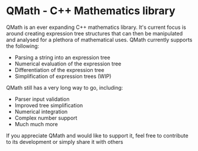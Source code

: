 
# QMath - C++ Mathematics library
QMath is an ever expanding C++ mathematics library. It's current focus is around creating expression tree structures that can then be manipulated and analysed for a plethora of mathematical uses. QMath currently supports the following:
 - Parsing a string into an expression tree
 - Numerical evaluation of the expression tree
 - Differentiation of the expression tree
 - Simplification of expression trees (WIP)

QMath still has a very long way to go, including:

 - Parser input validation
 - Improved tree simplification
 - Numerical integration
 - Complex number support
 - Much much more

If you appreciate QMath and would like to support it, feel free to contribute to its development or simply share it with others
